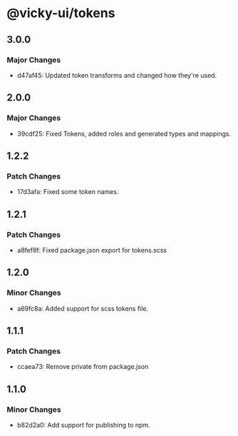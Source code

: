 # @vicky-ui/tokens

## 3.0.0

### Major Changes

- d47af45: Updated token transforms and changed how they're used.

## 2.0.0

### Major Changes

- 39cdf25: Fixed Tokens, added roles and generated types and mappings.

## 1.2.2

### Patch Changes

- 17d3afa: Fixed some token names.

## 1.2.1

### Patch Changes

- a8fef8f: Fixed package.json export for tokens.scss

## 1.2.0

### Minor Changes

- a69fc8a: Added support for scss tokens file.

## 1.1.1

### Patch Changes

- ccaea73: Remove private from package.json

## 1.1.0

### Minor Changes

- b82d2a0: Add support for publishing to npm.
